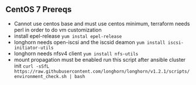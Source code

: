 ## CentOS 7 Prereqs

- Cannot use centos base and must use centos minimum, terraform needs perl in order to do vm customization
- install epel-release `yum instal epel-release`
- longhorn needs open-iscsi and the iscsid deamon `yum install iscsi-initiator-utils`
- longhorn needs nfsv4 client `yum install nfs-utils`
- mount propagation must be enabled run this script after ansible cluster init
  `curl -sSfL https://raw.githubusercontent.com/longhorn/longhorn/v1.2.1/scripts/environment_check.sh | bash`
